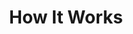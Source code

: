 ---
title: "How It Works"
layout: "how-it-works"
draft: false

how_it_works_video:
  enable: true
  subtitle: 
  title: "How it works"
  description: "International pet relocation made easy. <br> Here's how:"
  video_url: "https://vimeo.com/728440519"
  video_thumbnail: "images/video-popup.jpg"


# how_it_works
how_it_works:   
  enable: true
  block:
  - subtitle: "Who are we?"
    title: "Nice to meet you! &#128075;"
    description: "We are Pets to Home, a company dedicated to the international transport of pets to and from Costa Rica, we provide all the necessary services to make your pet's trip pleasant, safe, and stress-free."
    image: "images/good_doggy.png"

  - subtitle: "What we do"
    title: "We can lend you a helping paw! &#128062;"
    description: "On the one hand, our staff consists of logistics experts trained in the international standards of air transport of pets, and on the other, of veterinary doctors dedicated to their profession. This blend allows us to offer the quality service your pet deserves."
    image: "images/day67-dog.png"

  - subtitle: "What we value" 
    title: "The meaning of &#128150;"
    description: "In Pets to Home, we love what we do and because we also have pets, we completely understand that they become a family member. This is why our goal is to ensure your pet's safest and most reliable transport to and from Costa Rica."
    image: "images/friends.png"

---
